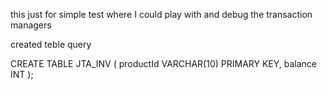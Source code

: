 this just for simple test where I could play with and debug the transaction managers

created teble query 

CREATE TABLE JTA_INV (
                           productId VARCHAR(10) PRIMARY KEY,
                           balance INT
);
